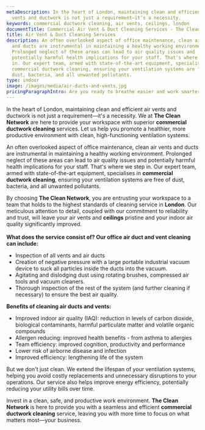 ```yaml
---
metaDescription: In the heart of London, maintaining clean and efficient air
  vents and ductwork is not just a requirement—it’s a necessity.
keywords: commercial ductwork cleaning, air vents, ceilings, london
documentTitle: Commercial Air Vent & Duct Cleaning Services - The Clean Network
title: Air Vent & Duct Cleaning Services
description: An often overlooked aspect of office maintenance, clean air vents
  and ducts are instrumental in maintaining a healthy working environment.
  Prolonged neglect of these areas can lead to air quality issues and
  potentially harmful health implications for your staff. That's where we step
  in. Our expert team, armed with state-of-the-art equipment, specialises in
  commercial ductwork cleaning, ensuring your ventilation systems are free of
  dust, bacteria, and all unwanted pollutants.
type: indoor
image: /images/media/air-ducts-and-vents.jpg
pricingParagraphIntro: Are you ready to breathe easier and work smarter?
---
```

In the heart of London, maintaining clean and efficient air vents and ductwork is not just a requirement—it's a necessity. We at <strong>The Clean Network</strong> are here to provide your workspace with superior <strong>commercial ductwork cleaning</strong> services. Let us help you promote a healthier, more productive environment with clean, high-functioning ventilation systems.

An often overlooked aspect of office maintenance, clean air vents and ducts are instrumental in maintaining a healthy working environment. Prolonged neglect of these areas can lead to air quality issues and potentially harmful health implications for your staff. That's where we step in. Our expert team, armed with state-of-the-art equipment, specialises in <strong>commercial ductwork cleaning</strong>, ensuring your ventilation systems are free of dust, bacteria, and all unwanted pollutants.

By choosing <strong>The Clean Network</strong>, you are entrusting your workspace to a team that holds to the highest standards of cleaning service in <strong>London</strong>. Our meticulous attention to detail, coupled with our commitment to reliability and trust, will leave your air vents and <strong>ceilings</strong> pristine and your indoor air quality significantly improved.\
\
**What does the service consist of? Our office air duct and vent cleaning can include:**

* Inspection of all vents and air ducts
* Creation of negative pressure with a large portable industrial vacuum device to suck all particles inside the ducts into the vacuum.
* Agitating and dislodging dust using rotating brushes, compressed air tools and vacuum cleaners.
* Thorough inspection of the rest of the system (and further cleaning if necessary) to ensure the best air quality.

**Benefits of cleaning air ducts and vents:**

* Improved indoor air quality (IAQ): reduction in levels of carbon dioxide, biological contaminants, harmful particulate matter and volatile organic compounds
* Allergen reducing: improved health benefits - from asthma to allergies
* Team efficiency: improved cognition, productivity and performance
* Lower risk of airborne disease and infection
* Improved efficiency: lengthening life of the system

But we don't just clean. We extend the lifespan of your ventilation systems, helping you avoid costly replacements and unnecessary disruptions to your operations. Our service also helps improve energy efficiency, potentially reducing your utility bills over time.

Invest in a clean, safe, and productive work environment. <strong>The Clean Network</strong> is here to provide you with a seamless and efficient <strong>commercial ductwork cleaning</strong> service, leaving you with more time to focus on what matters most—your business.